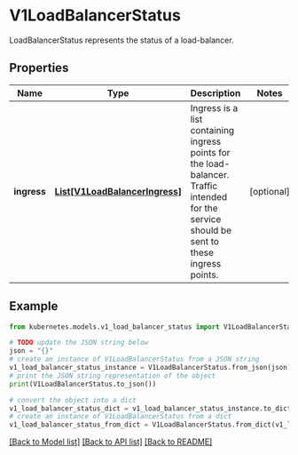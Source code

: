 # V1LoadBalancerStatus

LoadBalancerStatus represents the status of a load-balancer.

## Properties

Name | Type | Description | Notes
------------ | ------------- | ------------- | -------------
**ingress** | [**List[V1LoadBalancerIngress]**](V1LoadBalancerIngress.md) | Ingress is a list containing ingress points for the load-balancer. Traffic intended for the service should be sent to these ingress points. | [optional] 

## Example

```python
from kubernetes.models.v1_load_balancer_status import V1LoadBalancerStatus

# TODO update the JSON string below
json = "{}"
# create an instance of V1LoadBalancerStatus from a JSON string
v1_load_balancer_status_instance = V1LoadBalancerStatus.from_json(json)
# print the JSON string representation of the object
print(V1LoadBalancerStatus.to_json())

# convert the object into a dict
v1_load_balancer_status_dict = v1_load_balancer_status_instance.to_dict()
# create an instance of V1LoadBalancerStatus from a dict
v1_load_balancer_status_from_dict = V1LoadBalancerStatus.from_dict(v1_load_balancer_status_dict)
```
[[Back to Model list]](../README.md#documentation-for-models) [[Back to API list]](../README.md#documentation-for-api-endpoints) [[Back to README]](../README.md)


